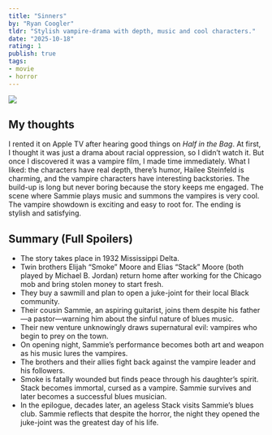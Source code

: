 ```yaml
---
title: "Sinners"
by: "Ryan Coogler"
tldr: "Stylish vampire-drama with depth, music and cool characters."
date: "2025-10-18"
rating: 1
publish: true
tags:
- movie
- horror
---
```


![](/posts/2025-1018-sinners.webp)

## My thoughts
I rented it on Apple TV after hearing good things on *Half in the Bag*. At first, I thought it was just a drama about racial oppression, so I didn’t watch it. But once I discovered it was a vampire film, I made time immediately. What I liked: the characters have real depth, there’s humor, Hailee Steinfeld is charming, and the vampire characters have interesting backstories. The build-up is long but never boring because the story keeps me engaged. The scene where Sammie plays music and summons the vampires is very cool. The vampire showdown is exciting and easy to root for. The ending is stylish and satisfying.

## Summary (Full Spoilers)
* The story takes place in 1932 Mississippi Delta.
* Twin brothers Elijah “Smoke” Moore and Elias “Stack” Moore (both played by Michael B. Jordan) return home after working for the Chicago mob and bring stolen money to start fresh.
* They buy a sawmill and plan to open a juke-joint for their local Black community.
* Their cousin Sammie, an aspiring guitarist, joins them despite his father—a pastor—warning him about the sinful nature of blues music.
* Their new venture unknowingly draws supernatural evil: vampires who begin to prey on the town.
* On opening night, Sammie’s performance becomes both art and weapon as his music lures the vampires.
* The brothers and their allies fight back against the vampire leader and his followers.
* Smoke is fatally wounded but finds peace through his daughter’s spirit. Stack becomes immortal, cursed as a vampire. Sammie survives and later becomes a successful blues musician.
* In the epilogue, decades later, an ageless Stack visits Sammie’s blues club. Sammie reflects that despite the horror, the night they opened the juke-joint was the greatest day of his life.
